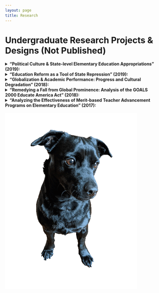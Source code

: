 ```yaml
---
layout: page
title: Research
---
```


<div class="text-left">
  <h1>Undergraduate Research Projects & Designs (Not Published)</h1>

<details>
  <summary>
    <b>“Political Culture & State-level Elementary Education Appropriations” (2019):</b>
  </summary>
  <p>
    Utilized Elazar’s political culture typology, Heck’s applied political culture framework on higher education appropriations, and Wirt’s study on legislator response to political culture to explore the link between a state legislature’s dominant political culture and elementary education appropriations
  </p>
  </details>
  
  <details> 
  <summary>
    <b>“Education Reform as a Tool of State Repression” (2019):</b>
  </summary>
  <p>
   Utilized Finkel and Davenport’s characterizations of state repression to conduct a case study on Canada’s use of education reform as a tool of state repression to subjugate the aboriginal population into residential schools via The Indian Act of 1876
  </p>
</details>
  
<details>
  <summary>
    <b>“Globalization & Academic Performance: Progress and Cultural Degradation” (2018):</b>
  </summary>
  <p>
    Utilized OLS regression analysis on the KOF Globalization Index and the Programme for International Student Assessment (PISA) data to explore the link between globalization and academic performance
  </p>
  </details>

<details>
  <summary>
    <b>“Remedying a Fall from Global Prominence: Analysis of the GOALS 2000 Educate America Act”	(2018):</b>
  </summary>
  <p>
    Utilized John Kingdon's Policy Streams Model and Graham Allison's Governmental Politics Model to study the formulation and implementation of the GOALS 2000: Educate America Act
  </p>
  </details>
  
  <details>
  <summary>
    <b>“Analyzing the Effectiveness of Merit-based Teacher Advancement Programs on Elementary Education”	(2017):</b>
  </summary>
  <p>
    Utilized OLS regression analysis on state-level standardized testing data and government-funded teacher advancement programs to explore the link between merit pay and academic performance
  </p>
  </details>
  <br/>

  <img src="assets/img/orion_my_dog_gif.gif" alt="dog">
</div>
